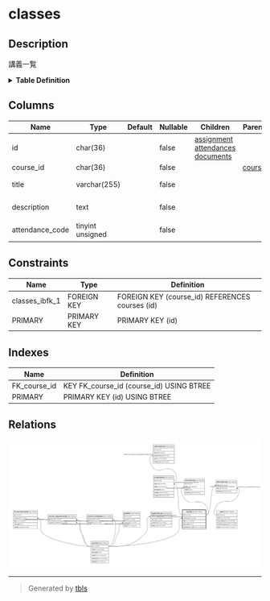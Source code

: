 # classes

## Description

講義一覧

<details>
<summary><strong>Table Definition</strong></summary>

```sql
CREATE TABLE `classes` (
  `id` char(36) COLLATE utf8mb4_bin NOT NULL,
  `course_id` char(36) COLLATE utf8mb4_bin NOT NULL,
  `title` varchar(255) COLLATE utf8mb4_bin NOT NULL,
  `description` text COLLATE utf8mb4_bin NOT NULL,
  `attendance_code` tinyint unsigned NOT NULL,
  PRIMARY KEY (`id`),
  KEY `FK_course_id` (`course_id`),
  CONSTRAINT `classes_ibfk_1` FOREIGN KEY (`course_id`) REFERENCES `courses` (`id`)
) ENGINE=InnoDB DEFAULT CHARSET=utf8mb4 COLLATE=utf8mb4_bin
```

</details>

## Columns

| Name            | Type             | Default | Nullable | Children                                                                            | Parents               | Comment          |
| --------------- | ---------------- | ------- | -------- | ----------------------------------------------------------------------------------- | --------------------- | ---------------- |
| id              | char(36)         |         | false    | [assignment](assignment.md) [attendances](attendances.md) [documents](documents.md) |                       |                  |
| course_id       | char(36)         |         | false    |                                                                                     | [courses](courses.md) |                  |
| title           | varchar(255)     |         | false    |                                                                                     |                       | 講義のタイトル          |
| description     | text             |         | false    |                                                                                     |                       | 講義の説明            |
| attendance_code | tinyint unsigned |         | false    |                                                                                     |                       | 出席確認用コード         |

## Constraints

| Name           | Type        | Definition                                      |
| -------------- | ----------- | ----------------------------------------------- |
| classes_ibfk_1 | FOREIGN KEY | FOREIGN KEY (course_id) REFERENCES courses (id) |
| PRIMARY        | PRIMARY KEY | PRIMARY KEY (id)                                |

## Indexes

| Name         | Definition                               |
| ------------ | ---------------------------------------- |
| FK_course_id | KEY FK_course_id (course_id) USING BTREE |
| PRIMARY      | PRIMARY KEY (id) USING BTREE             |

## Relations

![er](classes.svg)

---

> Generated by [tbls](https://github.com/k1LoW/tbls)
